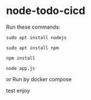 # node-todo-cicd

Run these commands:


`sudo apt install nodejs`


`sudo apt install npm`


`npm install`

`node app.js`

or Run by docker compose

test
 enjoy

